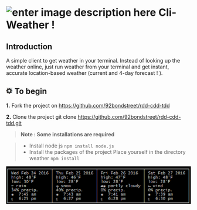 ![enter image description here](http://fr.malineo.com/img/logo.png)
Cli-Weather !
===================



Introduction
-------------
A simple client to get weather in your terminal.  Instead of looking up the weather online, just run weather from your terminal and get instant, accurate location-based weather (current and 4-day forecast ! ).






![](ecrou.jpg) To begin
--------------------------
**1.**  Fork the project on https://github.com/92bondstreet/rdd-cdd-tdd

**2.** Clone the project git clone https://github.com/92bondstreet/rdd-cdd-tdd.git

> **Note : Some installations are required**

> - Install node js
> ``` npm install node.js ```
> - Install the packages of the project 
>	Place yourself in the directory weather 
	``` npm install ```


	

	
	
![](weather.jpg)